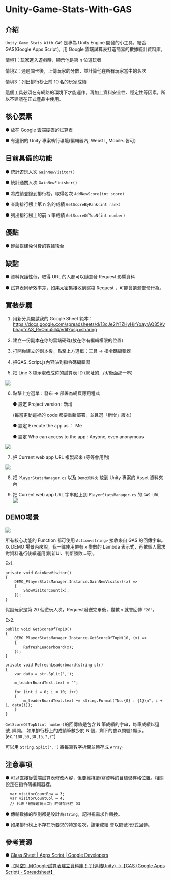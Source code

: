 # Unity-Game-Stats-With-GAS

## 介紹
`Unity Game Stats With GAS` 是專為 Unity Engine 開發的小工具，結合 GAS(Google Apps Script)，用 Google 雲端試算表打造簡易的數據統計資料庫。

情境1：玩家進入遊戲時，顯示他是第 n 位遊玩者

情境2：通過關卡後，上傳玩家的分數，並計算他在所有玩家當中的名次

情境3：列出排行榜上前 10 名的玩家成績

這個工具必須在有網路的環境下才能運作，再加上資料安全性、穩定性等因素，所以不建議在正式產品中使用。

## 核心要素
● 放在 Google 雲端硬碟的試算表

● 有連網的 Unity 專案執行環境(編輯器內, WebGL, Mobile..皆可)

## 目前具備的功能
● 統計遊玩人次 `GainNewVisitor()`

● 統計通關人次 `GainNewFinisher()`

● 將成績登錄到排行榜，取得名次 `AddNewScore(int score)`

● 查詢排行榜上第 n 名的成績 `GetScoreByRank(int rank)`

● 列出排行榜上的前 n 筆成績 `GetScoreOfTopN(int number)`

## 優點
● 輕鬆搭建免付費的數據後台

## 缺點
● 資料保護性低，取得 URL 的人都可以隨意發 Request 影響資料

● 試算表同步效率差，如果太密集接收到寫檔 Request ，可能會遺漏部份行為。

## 實裝步驟
1. 用新分頁開啟我的 Google Sheet 範本：https://docs.google.com/spreadsheets/d/13cJe2iY1ZHyHjrYoayrAQ85KvbhapfnAS_RvOmu5ll4/edit?usp=sharing

2. 建立一份副本在你的雲端硬碟(放在你有編輯權限的位置)

3. 打開你建立的副本後，點擊上方選單：工具 -> 指令碼編輯器

4. 把GAS_Script.js內容貼到指令碼編輯器

5. 把 Line 3 標示處改成你的試算表 ID (網址的.../d/後面那一串)

![](https://i.imgur.com/RKSBYrc.png)

6. 點擊上方選單：發布 -> 部署為網頁應用程式

    ● 設定 Project version : 新增 

    (每當更動這裡的 code 都要重新部署，並且選「新增」版本)

    ● 設定 Execute the app as ： Me

    ● 設定 Who can access to the app : Anyone, even anonymous

![](https://i.imgur.com/F05iEHy.png)


7. 把 Current web app URL 複製起來 (等等會用到)

![](https://i.imgur.com/udcTwo6.png)

8. 把 `PlayerStatsManager.cs` 以及 `Demo資料夾` 放到 Unity 專案的 Asset 資料夾內

9. 把 Current web app URL 字串貼上到 `PlayerStatsManager.cs` 的 `GAS_URL`
![](https://i.imgur.com/4g2offe.png)

## DEMO場景
![](https://i.imgur.com/ptenytY.png)


所有核心功能的 Function 都可使用 `Action<string>` 接收來自 GAS 的回傳字串。
以 DEMO 場景內來說，我一律使用帶有 `x` 變數的 Lambda 表示式，再依個人需求對資料進行後續運用(刷新UI、判斷勝敗...等)。

Ex1.
```
private void GainNewVisitor()
{
    DEMO_PlayerStatsManager.Instance.GainNewVisitor((x) =>
    {
        ShowVisitorCount(x);
    });
}
```
假設玩家是第 20 個遊玩人次，Request發送完畢後，變數 `x` 就會回傳 `"20"`。

Ex2.
```
public void GetScoreOfTop10()
{
    DEMO_PlayerStatsManager.Instance.GetScoreOfTopN(10, (x) =>
    {
        RefreshLeaderboard(x);
    });
}

private void RefreshLeaderboard(string str)
{
    var data = str.Split(',');

    m_leaderBoardText.text = "";

    for (int i = 0; i < 10; i++)
    {
        m_leaderBoardText.text += string.Format("No.{0} : {1}\n", i + 1, data[i]);
    }
}
```

`GetScoreOfTopN(int number)`的回傳值是包含 N 筆成績的字串，每筆成績以逗號`,`隔開。
如果排行榜上的成績筆數少於 N 個，剩下的會以問號`?`顯示。 
(ex.`"100,50,30,15,?,?"`)

可以用 `String.Split(',')` 將每筆數字拆開並轉存成 `Array`。

## 注意事項
● 可以直接從雲端試算表修改內容，但要維持讀/寫資料的目標儲存格位置。相關設定在指令碼編輯器裡。
```
  var visitorCountRow = 3;
  var visitorCountCol = 4;
  // 代表「紀錄遊玩人次」的儲存格在 D3
```
● 傳輸數據的型別都是設計為`string`，記得視需求作轉換。

● 如果排行榜上不存在所要求的特定名次，該筆成績    會以問號`?`形式回傳。

## 參考資源
● [Class Sheet | Apps Script | Google Developers](https://developers.google.com/apps-script/reference/spreadsheet/sheet)

● [【阿空】用Google試算表建立資料庫！？(連結Unity) →【GAS (Google Apps Script) - Spreadsheet】](https://youtu.be/SfRXsiuzbCI)

